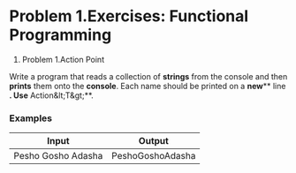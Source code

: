 ﻿# Problem 1.Exercises: Functional Programming

1. Problem 1.Action Point

Write a program that reads a collection of **strings** from the console and then **prints** them onto the **console**. Each name should be printed on a **new**** line **. Use** Action\&lt;T\&gt;**.

### Examples

| **Input** | **Output** |
| --- | --- |
| Pesho Gosho Adasha | PeshoGoshoAdasha |

